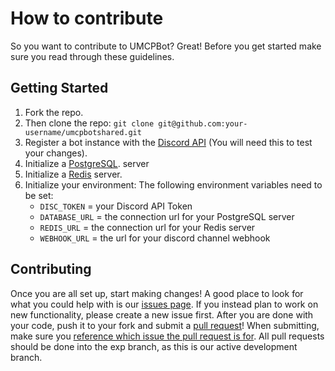 
# How to contribute
So you want to contribute to UMCPBot? Great! Before you get started make sure you read through these guidelines.
## Getting Started
1. Fork the repo.
2. Then clone the repo: `git clone git@github.com:your-username/umcpbotshared.git`
3. Register a bot instance with the [Discord API](https://discordapp.com/developers/docs/intro "Discord API") (You will need this to test your changes).
4. Initialize a [PostgreSQL](https://www.postgresql.org/). server
5. Initialize a [Redis](https://redis.io) server.
5. Initialize your environment:
	The following environment variables need to be set:
	- `DISC_TOKEN` = your Discord API Token
	- `DATABASE_URL` = the connection url for your PostgreSQL server
	- `REDIS_URL` = the connection url for your Redis server
	- `WEBHOOK_URL` = the url for your discord channel webhook
 ## Contributing
Once you are all set up, start making changes! A good place to look for what you could help with is our [issues page](https://github.com/redwallguy/umcpbotshared/issues). If you instead plan to work on new functionality, please create a new issue first.
 After you are done with your code, push it to your fork and submit a [pull request](https://github.com/redwallguy/umcpbotshared/pull/new/exp)! When submitting, make sure you [reference which issue the pull request is for](https://blog.github.com/2013-05-14-closing-issues-via-pull-requests/). All pull requests should be done into the exp branch, as this is our active development branch.
